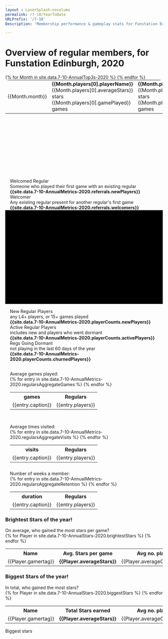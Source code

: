 ```yaml
---
layout : LaserSplash-nocolums
permalink: /7-10/YearToDate
URLPrefix: '/7-10'
Description: 'Membership performance & gameplay stats for Funstation Edinburgh, 2020'

---
```

# Overview of regular members, for Funstation Edinburgh, 2020
<div class = "container" style = "margin-top:15px;">
  <div class = "row">
    <div class = "col-md-6">
        <table class = "AnnualTop3s" style = "border-radius:10px; margin:0px; height:300px;">
        {% for Month in site.data.7-10-AnnualTop3s-2020 %} 
            <tr> 
                <td class = "MonthHeader">{{Month.month}}</td> 
                <td class = "golden"><b>{{Month.players[0].playerName}}</b>
                    <br/><div class = "SmallBrightNumber"> {{Month.players[0].averageStars}} stars <br/> {{Month.players[0].gamePlayed}} games </div>
                </td>
                <td class = "silver"><b>{{Month.players[1].playerName}}</b>
                    <br/><div class = "SmallBrightNumber"> {{Month.players[1].averageStars}} stars <br/> {{Month.players[1].gamePlayed}} games </div>
                </td>
                <td class = "bronze"><b>{{Month.players[2].playerName}}</b>
                    <br/><div class = "SmallBrightNumber"> {{Month.players[2].averageStars}} stars <br/> {{Month.players[2].gamePlayed}} games </div>
                </td>
            </tr>
        {% endfor %}
        </table>
        <div class = "fluid-container" style = "padding-left:15px;padding-right:15px; margin-top:15px;">
            <div class = "row" >
                <div class = "col-sm-6 GainLossIcon " style = "background-image:url('/assets/images/add-group.svg'); border-radius:30px 15px 15px 15px; " > 
                    Welcomed Regular <br/>
                    <div class="sup">Someone who played their first game with an existing regular</div>
                    <b>{{site.data.7-10-AnnualMetrics-2020.referrals.newPlayers}}</b>
                </div>
                <div class = "col-sm-6 GainLossIcon" style = "background-image:url('/assets/images/friendly.svg'); border-radius: 15px; " > 
                    Welcomer<br/>
                    <div class="sup">Any existing regular present for another regular's first game</div>
                    <b>{{site.data.7-10-AnnualMetrics-2020.referrals.welcomers}}</b>
                </div>
            </div>
        </div>
    </div>
    <div class = "col-md-6">
        <div class = "genericWrapper genericWrapperOffset LaserCardWrapper7-10" id = "piechart" style = "height:300px; padding-left:10px; margin-top:0px; padding-right:10px; background-color:#000; overflow:hidden;"> 
        </div>
        <div class = "fluid-container" style = "padding-left:15px;padding-right:15px; margin-top:15px;">
            <div class = "row" >
                <div class = "col-sm-4 GainLossIcon " style = "background-image:url('/assets/images/log-in.svg'); border-radius:30px 15px 5px 15px; " > 
                    New Regular Players <br/>
                    <div class="sup">any L4+ players, or 15+ games played</div>
                    <b>{{site.data.7-10-AnnualMetrics-2020.playerCounts.newPlayers}}</b>
                </div>
                <div class = "col-sm-4 GainLossIcon" style = "background-image:url('/assets/images/team.svg'); border-radius:15px 15px 5px 5px; " > 
                    Active Regular Players<br/>
                    <div class="sup">includes new and players who went dormant</div>
                    <b>{{site.data.7-10-AnnualMetrics-2020.playerCounts.activePlayers}}</b>
                </div>
                <div class = "col-sm-4 GainLossIcon" style = "background-image:url('/assets/images/logout.svg'); border-radius: 15px 30px 15px 5px " > 
                    Regs Going Dormant<br/>
                    <div class="sup">not playing in the last 60 days of the year</div>
                    <b>{{site.data.7-10-AnnualMetrics-2020.playerCounts.churnedPlayers}}</b>
                </div>
            </div>
            <div class = "row">
                <div class = "col-sm-4 GainLossIcon GainLossNoIcon" style= "padding-top:30px; border-radius: 15px 5px 15px 30px"  > Average games played:
                <br/>
                <table class = MicroAggregate><tr><th>games</th><th>Regulars</th></tr>
                    {% for entry in site.data.7-10-AnnualMetrics-2020.regularsAggregateGames %} 
                    <tr><td>{{entry.caption}} </td><td>{{entry.players}}</td></tr>
                    {% endfor %}
                </table>
                </div>
                <div class = "col-sm-4 GainLossIcon GainLossNoIcon" style= "padding-top:30px; border-radius: 5px 5px 15px 15px"  > Average times visited:
                <br/>
                <table class = MicroAggregate><tr><th>visits</th><th>Regulars</th></tr>
                    {% for entry in site.data.7-10-AnnualMetrics-2020.regularsAggregateVisits %} 
                    <tr><td>{{entry.caption}} </td><td>{{entry.players}}</td></tr>
                    {% endfor %}
                </table>
                </div><div class = "col-sm-4 GainLossIcon GainLossNoIcon" style= "padding-top:11px; border-radius: 5px 15px 30px 15px"  > Number of weeks a member:
                <br/>
                <table class = MicroAggregate><tr><th>duration</th><th>Regulars</th></tr>
                    {% for entry in site.data.7-10-AnnualMetrics-2020.regularsAggregateRetention %} 
                    <tr><td>{{entry.caption}} </td><td>{{entry.players}}</td></tr>
                    {% endfor %}
                </table>
                </div>
            </div>
        </div>
    </div>
    </div>
  <div class = "row">
    <div class = "col-md-6">
        <h3 class = blackShadow> Brightest Stars of the year!</h3> 
        <div class = blackShadow> On average, who gained the most stars per game?</div>
        <table class="ScoreTable" style = "margin-left:0px;" >
        <tr><th style = "padding-left:5px;">Name</th><th><b>Avg. Stars per game</b> </th><th> Avg no. players </th><th> Average rank</th><th> games played </th> </tr>
        {% for Player in site.data.7-10-AnnualStars-2020.brightestStars %}
        <tr><td>{{Player.gamertag}}</td>
        <td class = "number"> <b>{{Player.averageStars}}</b> </td>
        <td class = "number"> {{Player.averageOpponents}} </td>
        <td class = "number"> {{Player.averageRank}} </td>
        <td class = "number"> {{Player.gamesPlayed}} </td>
        </tr>
        {% endfor %}
        </table>
    </div>
    <div class = "col-md-6">
        <h3 class = blackShadow> Biggest Stars of the year!</h3> 
        <div class = blackShadow> In total, who gained the most stars?</div>
        <table class="ScoreTable" style = "margin-left:0px;" >
        <tr><th style = "padding-left:5px;">Name</th><th><b>Total Stars earned</b> </th><th> Avg no. players </th><th> Average rank</th><th> games played </th> </tr>
        {% for Player in site.data.7-10-AnnualStars-2020.biggestStars %}
        <tr><td>{{Player.gamertag}}</td>
        <td class = "number"> <b>{{Player.averageStars}}</b> </td>
        <td class = "number"> {{Player.averageOpponents}} </td>
        <td class = "number"> {{Player.averageRank}} </td>
        <td class = "number"> {{Player.gamesPlayed}} </td>
        </tr>
        {% endfor %}
        </table>
    </div>
    <div class = "col-md-6">
        Biggest stars
    </div>
<script type="text/javascript">
var data = [{
  values: [],
  labels: [],
  pull: [],
  textfont: [],
  type: 'pie'
}];
{% for GameType in site.data.7-10-AnnualMetrics-2020.gamesPlayed %} 
    data[0].labels.push("{{GameType.gameName}}")
    data[0].values.push({{GameType.timesPlayed}})
{% endfor %}

var layout = {
    title:'Games Played by Regulars',
    paper_bgcolor:'rgba(0,0,0,0)',
    plot_bgcolor:'rgba(0,0,0,0)',
    font: {
        family: 'Courier New, monospace',
        size: 12,
        color: 'limegreen'
    },
    autosize: true,
    margin: {
        l: 25,
        r: 50,
        b: 50,
        t: 50,
        pad: 4
    }
};
Plotly.newPlot('piechart', data, layout, {displayModeBar: false, showLegend: false});
</script>
